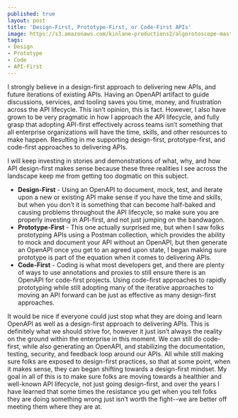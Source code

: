 ```yaml
---
published: true
layout: post
title: 'Design-First, Prototype-First, or Code-First APIs'
image: https://s3.amazonaws.com/kinlane-productions2/algorotoscope-master/docks-docks-light-dali.jpg
tags:
- Design
- Prototype
- Code
- API-First
---
```

I strongly believe in a design-first approach to delivering new APIs, and future iterations of existing APIs. Having an OpenAPI artifact to guide discussions, services, and tooling saves you time, money, and frustration across the API lifecycle. This isn’t opinion, this is fact. However, I also have grown to be very pragmatic in how I approach the API lifecycle, and fully grasp that adopting API-first effectively across teams isn’t something that all enterprise organizations will have the time, skills, and other resources to make happen. Resulting in me supporting design-first, prototype-first, and code-first approaches to delivering APIs.


I will keep investing in stories and demonstrations of what, why, and how API design-first makes sense because these three realities I see across the landscape keep me from getting too dogmatic on this subject.


- **Design-First** - Using an OpenAPI to document, mock, test, and iterate upon a new or existing API make sense if you have the time and skills, but when you don’t it is something that can become half-baked and causing problems throughout the API lifecycle, so make sure you are properly investing in API-first, and not just jumping on the bandwagon.
- **Prototype-First** - This one actually surprised me, but when I saw folks prototyping APIs using a Postman collection, which provides the ability to mock and document your API without an OpenAPI, but then generate an OpenAPI once you get to an agreed upon state, I began making sure prototype is part of the equation when it comes to delivering APIs.
- **Code-First** - Coding is what most developers get, and there are plenty of ways to use annotations and proxies to still ensure there is an OpenAPI for code-first projects. Using code-first approaches to rapidly prototyping while still adopting many of the iterative approaches to moving an API forward can be just as effective as many design-first approaches.


It would be nice if everyone could just stop what they are doing and learn OpenAPI as well as a design-first approach to delivering APIs. This is definitely what we should strive for, however it just isn’t always the reality on the ground within the enterprise in this moment. We can still do code-first, while also generating an OpenAPI, and stabilizing the documentation, testing, security, and feedback loop around our APIs. All while still making sure folks are exposed to design-first practices, so that at some point, when it makes sense, they can began shifting towards a design-first mindset. My goal in all of this is to make sure folks are moving towards a healthier and well-known API lifecycle, not just going design-first, and over the years I have learned that some times the resistance you get when you tell folks they are doing something wrong just isn’t worth the fight--we are better off meeting them where they are at.
